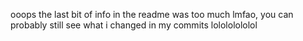 ooops the last bit of info in the readme was too much lmfao, you can probably still see what i changed in my commits lolololololol